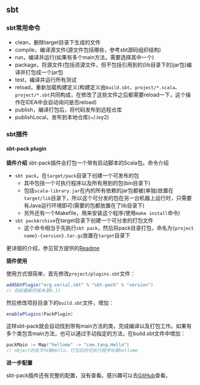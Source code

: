 ## sbt

### sbt常用命令

- clean，删除target目录下生成的文件
- compile，编译源文件(源文件包括哪些，参考sbt源码组织结构)
- run，编译并运行(如果有多个main方法，需要选择其中一个)
- package，将源文件(包括资源文件，但不包括引用到的(lib目录下的)jar包)编译并打包成一个jar包
- test，编译并运行所有测试
- reload，重新加载构建定义(构建定义由`build.sbt`、`project/*.scala`、`project/*.sbt`共同构成，在修改了这些文件之后都需要reload一下，这个操作在IDEA中会自动询问是否reload)
- publish，编译打包后，将代码发布到远程仓库
- publishLocal，发布到本地仓库(~/.ivy2)

### sbt插件

#### sbt-pack plugin

**插件介绍**
sbt-pack插件会打包一个带有启动脚本的Scala包。命令介绍

- `sbt pack`，在`target/pack`目录下创建一个可发布的包
  - 其中包括一个可执行程序以及所有用到的包(bin目录下)
  - 包括`scala-library.jar`在内的所有依赖的jar包都被(单独)放置在`target/lib`目录下，所以这个可分发的包在另一台机器上运行时，只需要有Java运行环境即可(需要的包都放置在了lib目录下)
  - 另外还有一个Makefile，用来安装这个程序(使用`make install`命令)
- `sbt packArchive`在target目录下创建一个可分发的打包文件
  - 这个命令相当于先执行`sbt pack`，然后将pack目录打包，命名为`{project name}-{version}.tar.gz`放置在`target`目录下

更详细的介绍，参见官方提供的[Readme](https://github.com/xerial/sbt-pack)

**插件使用**

使用方式很简单，首先修改`project/plugins.sbt`文件：

```sbt
addSbtPlugin("org.xerial.sbt" % "sbt-pack" % "version")
// 目前最新的版本是0.11
```

然后修改项目目录下的`build.sbt`文件，增加：

```sbt
enablePlugins(PackPlugin)
```

这样sbt-pack就会自动找到带有main方法的类，完成编译以及打包工作。如果有多个类包含main方法，也可以通过手动指定的方法，在build.sbt文件中增加：

```sbt
packMain := Map("hellome" -> "com.tang.Hello")
// object的名字叫做Hello，打包后的可执行程序叫做hellome
```

**进一步配置**

sbt-pack插件还有完整的配置，没有查看。感兴趣可以去[GitHub](https://github.com/xerial/sbt-pack)查看。
